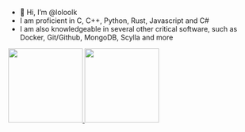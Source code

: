 - 👋 Hi, I’m @loloolk
- I am proficient in C, C++, Python, Rust, Javascript and C#
- I am also knowledgeable in several other critical software, such as Docker, Git/Github, MongoDB, Scylla and more

<div align="left">
  <a href="https://github.com/loloolk">
  <img height="150em" src="https://github-readme-stats.vercel.app/api?username=loloolk&show_icons=true&theme=material-palenight&include_all_commits=true&count_private=true"/>
  <img height="150em" src="https://github-readme-stats.vercel.app/api/top-langs/?username=loloolk&layout=compact&langs_count=7&theme=material-palenight"/>
</div>
